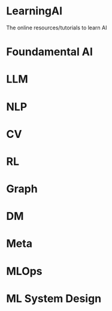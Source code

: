 # LearningAI
The online resources/tutorials to learn AI

# Foundamental AI

# LLM

# NLP

# CV

# RL

# Graph

# DM

# Meta

# MLOps

# ML System Design
